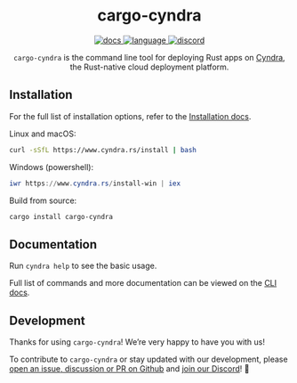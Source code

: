 <!-- markdownlint-disable -->
<div align="center">

# cargo-cyndra

<p align=center>
  <a href="https://docs.cyndra.rs/">
    <img alt="docs" src="https://img.shields.io/badge/docs-reference-orange">
  </a>
  <a href="https://github.com/cyndra-hq/cyndra/search?l=rust">
    <img alt="language" src="https://img.shields.io/badge/language-Rust-orange.svg">
  </a>
  <a href="https://discord.gg/cyndra">
    <img alt="discord" src="https://img.shields.io/discord/803236282088161321?logo=discord"/>
  </a>
</p>
<!-- markdownlint-restore -->

`cargo-cyndra` is the command line tool for deploying Rust apps on [Cyndra](https://www.cyndra.rs/), the Rust-native cloud deployment platform.

</div>

## Installation

For the full list of installation options, refer to the [Installation docs](https://docs.cyndra.rs/getting-started/installation).

Linux and macOS:

```sh
curl -sSfL https://www.cyndra.rs/install | bash
```

Windows (powershell):

```powershell
iwr https://www.cyndra.rs/install-win | iex
```

Build from source:

```bash
cargo install cargo-cyndra
```

## Documentation

Run `cyndra help` to see the basic usage.

Full list of commands and more documentation can be viewed on the [CLI docs](https://docs.cyndra.rs/getting-started/cyndra-commands).

## Development

Thanks for using `cargo-cyndra`! We’re very happy to have you with us!

To contribute to `cargo-cyndra` or stay updated with our development, please [open an issue, discussion or PR on Github](https://github.com/cyndra-hq/cyndra) and [join our Discord](https://discord.gg/cyndra)! 🚀
